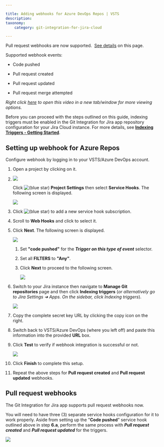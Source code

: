 ```yaml
---

title: Adding webhooks for Azure DevOps Repos | VSTS
description:
taxonomy:
    category: git-integration-for-jira-cloud

---
```

Pull request webhooks are now supported.  [See details](/git-integration-for-jira-cloud/adding-webhooks-for-azure-devops-repos-vsts/) on this page.

Supported webhook events:

*   Code pushed

*   Pull request created

*   Pull request updated

*   Pull request merge attempted


_Right click_ [_here_](https://bigbrassband.wistia.net/medias/61wl72vp91) _to open this video in a new tab/window for more viewing options._

Before you can proceed with the steps outlined on this guide, indexing triggers must be enabled in the Git Integration for Jira app repository configuration for your Jira Cloud instance. For more details, see [**Indexing Triggers - Getting Started**](/git-integration-for-jira-cloud/Indexing-Triggers).

## Setting up webhook for Azure Repos

Configure webhook by logging in to your VSTS/Azure DevOps account.

1.  Open a project by clicking on it.

2.  ![](https://bigbrassband.atlassian.net/wiki/download/thumbnails/172294150/webhooks-azure-devops-sel-proj(c).png?version=1&modificationDate=1617193372470&cacheVersion=1&api=v2&width=646&height=361)

    Click ![(blue star)](/wiki/s/-1639011364/6452/8b4898d3c114827e64ec143b4fa79bb76a6cfa5b/_/images/icons/emoticons/star_blue.png) **Project Settings** then select **Service Hooks**. The following screen is displayed.

    ![](https://bigbrassband.atlassian.net/wiki/download/thumbnails/172294150/webhooks-azure-devops-add-shooks(c).png?version=1&modificationDate=1617193372476&cacheVersion=1&api=v2&width=544&height=233)
3.  Click ![(blue star)](/wiki/s/-1639011364/6452/8b4898d3c114827e64ec143b4fa79bb76a6cfa5b/_/images/icons/emoticons/star_blue.png) to add a new service hook subscription.

4.  Scroll to **Web Hooks** and click to select it.

5.  Click **Next**. The following screen is displayed.

    ![](https://bigbrassband.atlassian.net/wiki/download/thumbnails/172294150/webhooks-azure-devops-triggers-cfg(c).png?version=1&modificationDate=1617193372478&cacheVersion=1&api=v2&width=476&height=499)
    1.  Set **"code pushed"** for the _**Trigger on this type of event**_ selector.

    2.  Set all **FILTERS** to **"Any"**.

    3.  Click **Next** to proceed to the following screen.

        ![](https://bigbrassband.atlassian.net/wiki/download/thumbnails/172294150/webhooks-azure-devops-action-cfg(c).png?version=1&modificationDate=1617193372481&cacheVersion=1&api=v2&width=510&height=535)
6.  Switch to your Jira instance then navigate to **Manage Git repositories** page and then click **Indexing triggers** (_or alternatively go to Jira Settings ➜ Apps. On the sidebar, click Indexing triggers_).

    ![](https://bigbrassband.atlassian.net/wiki/download/thumbnails/172294150/jira-cloud-webhook-url-loc(c1).png?version=1&modificationDate=1617193372483&cacheVersion=1&api=v2&width=646&height=430)
7.  Copy the complete secret key URL by clicking the copy icon on the right.

8.  Switch back to VSTS/Azure DevOps (where you left off) and paste this information into the provided **URL** box.

9.  Click **Test** to verify if webhook integration is successful or not.

    ![](https://bigbrassband.atlassian.net/wiki/download/thumbnails/172294150/webhooks-azure-devops-test-cfg(c).png?version=1&modificationDate=1617193372485&cacheVersion=1&api=v2&width=578&height=408)
10.  Click **Finish** to complete this setup.

11.  Repeat the above steps for **Pull request created** and **Pull request updated** webhooks.


## Pull request webhooks

The Git Integration for Jira app supports pull request webhooks now.

You will need to have three (3) separate service hooks configuration for it to work properly. Aside from setting up the "**Code pushed**" service hook outlined above in step **6.a**, perform the same process with _**Pull request created**_ and _**Pull request updated**_ for the triggers.

![](https://bigbrassband.atlassian.net/wiki/download/thumbnails/172294150/azure-devops-server-2019-req-service-hooks.png?version=2&modificationDate=1617193372488&cacheVersion=1&api=v2&width=680&height=239)